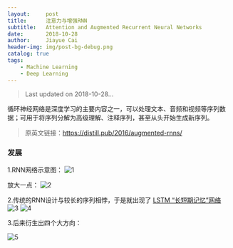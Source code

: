 ```yaml
---
layout:     post
title:      注意力与增强RNN
subtitle:   Attention and Augmented Recurrent Neural Networks
date:       2018-10-28
author:     Jiayue Cai
header-img: img/post-bg-debug.png
catalog: true
tags:
    - Machine Learning
    - Deep Learning
---
```



>Last updated on 2018-10-28... 

循环神经网络是深度学习的主要内容之一，可以处理文本、音频和视频等序列数据；可用于将序列分解为高级理解、注释序列，甚至从头开始生成新序列。

> 原英文链接：https://distill.pub/2016/augmented-rnns/

### 发展

1.RNN网络示意图：
![1](https://upload-images.jianshu.io/upload_images/13187322-ced56c25d725a6f9.png?imageMogr2/auto-orient/strip%7CimageView2/2/w/589/format/webp)

放大一点：
![2](https://upload-images.jianshu.io/upload_images/13187322-eacf9a87111333ff.png?imageMogr2/auto-orient/strip%7CimageView2/2/w/720/format/webp)

2.传统的RNN设计与较长的序列相悖，于是就出现了 [LSTM “长短期记忆”网络](http://colah.github.io/posts/2015-08-Understanding-LSTMs/)
![3](https://upload-images.jianshu.io/upload_images/13187322-facc0a6e60c42276.png?imageMogr2/auto-orient/strip%7CimageView2/2/w/722/format/webp)
![4](https://upload-images.jianshu.io/upload_images/13187322-24929eede23f9d59.png?imageMogr2/auto-orient/strip%7CimageView2/2/w/545/format/webp)

3.后来衍生出四个大方向：

![5](https://upload-images.jianshu.io/upload_images/13187322-6e0a9881448994da.png?imageMogr2/auto-orient/strip%7CimageView2/2/w/827/format/webp)












































